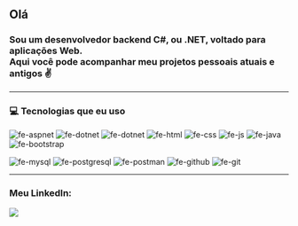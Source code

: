 <h2>
  <p>Olá</p>
</h2>
<p><h3>Sou um desenvolvedor backend C#, ou .NET, voltado para aplicações Web.<br>
Aqui você pode acompanhar meu projetos pessoais atuais e antigos &#9996; </h3></p>
<hr>

<h3>
<p>&#128187; Tecnologias que eu uso </p>
</h3>
<div>
  <img align="center" alt="fe-aspnet" src="https://img.shields.io/badge/-ASP.NET-blue?logoColor=white&style=for-the-badge">
  <img align="center" alt="fe-dotnet" src="https://img.shields.io/badge/-CSHARP-blueviolet?logo=csharp&logoColor=white&style=for-the-badge">
  <img align="center" alt="fe-dotnet" src="https://img.shields.io/badge/-.NET-512BD4?logoColor=white&style=for-the-badge">
  <img align="center" alt="fe-html" src="https://img.shields.io/badge/HTML-FF0000?style=for-the-badge&logo=html5&logoColor=white">
  <img align="center" alt="fe-css" src="https://img.shields.io/badge/CSS-0000FF?&style=for-the-badge&logo=css3&logoColor=white">
  <img align="center" alt="fe-js" src="https://img.shields.io/badge/JavaScript-F7DF1E?style=for-the-badge&logo=javascript&logoColor=black">
  <img align="center" alt="fe-java" src="https://img.shields.io/badge/-JAVA-FF8000?logo=java&logoColor=white&style=for-the-badge">  
  <img align="center" alt="fe-bootstrap" src="https://img.shields.io/badge/Bootstrap-563D7C?style=for-the-badge&logo=bootstrap&logoColor=black"> 
  <p></p>
  <!--<img align="center" alt="fe-springboot" src="https://img.shields.io/badge/SPRING-6DB33F?style=for-the-badge&logo=spring&logoColor=white">-->
  <img align="center" alt="fe-mysql" src="https://img.shields.io/badge/Postman-FF6C37?style=for-the-badge&logo=postman&logoColor=important">
  <img align="center" alt="fe-postgresql" src="https://img.shields.io/badge/PostgreSQL-316192?style=for-the-badge&logo=postgresql&logoColor=white">
  <img align="center" alt="fe-postman" src="https://img.shields.io/badge/-MySQL-4479A1?style=for-the-badge&logo=mysql&logoColor=white">
  <img align="center" alt="fe-github" src="https://img.shields.io/badge/GitHub-100000?style=for-the-badge&logo=github&logoColor=white">
  <img align="center" alt="fe-git" src="https://img.shields.io/badge/GIT-E44C30?style=for-the-badge&logo=git&logoColor=black">
</div>
<hr>

<h3>
  <p> Meu LinkedIn:
</h3>
<a href="https://www.linkedin.com/in/felipe-zmata/"><img src="https://camo.githubusercontent.com/c00f87aeebbec37f3ee0857cc4c20b21fefde8a96caf4744383ebfe44a47fe3f/68747470733a2f2f696d672e736869656c64732e696f2f62616467652f2d4c696e6b6564496e2d2532333030373742353f7374796c653d666f722d7468652d6261646765266c6f676f3d6c696e6b6564696e266c6f676f436f6c6f723d7768697465" data-canonical-src="https://img.shields.io/badge/-LinkedIn-%230077B5?style=for-the-badge&logo=linkedin&logoColor=white" style="max-width: 100%;"></a>
</p>
